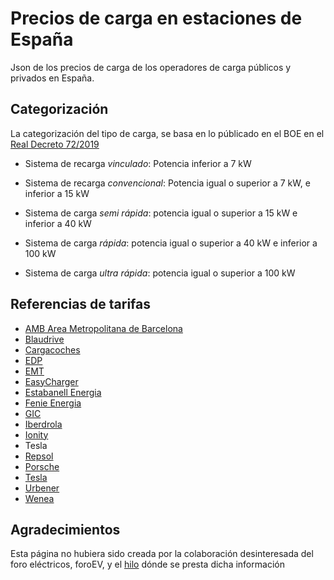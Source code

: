 # Precios de carga en estaciones de España

Json de los precios de carga de los operadores de carga públicos y privados en España.


## Categorización

La categorización del tipo de carga, se basa en lo públicado en el BOE en el [Real Decreto 72/2019](https://www.boe.es/eli/es/rd/2019/02/15/72)

* Sistema de recarga *vinculado*: Potencia inferior a 7 kW

* Sistema de recarga *convencional*: Potencia igual o superior a 7 kW, e inferior a 15 kW

* Sistema de carga *semi rápida*: potencia igual o superior a 15 kW e inferior a 40 kW

* Sistema de carga *rápida*: potencia igual o superior a 40 kW e inferior a 100 kW

* Sistema de carga *ultra rápida*: potencia igual o superior a 100 kW

## Referencias de tarifas
* [AMB Area Metropolitana de Barcelona](http://www.amb.cat/s/es/web/mobilitat/mobilitat-sostenible/electrolineres.html)
* [Blaudrive](http://www.blaudrive.com/es/tarifas)
* [Cargacoches](https://www.emtmadrid.es/getattachment/Bloques-EMT/Recarga-electrica/Tarifas/Tarifas-ElectroEMTcorregidas-(1).pdf.aspx)
* [EDP](https://edpmoveon.com/home/nuestrosservicios.php)
* [EMT](https://www.emtmadrid.es/getattachment/Bloques-EMT/Recarga-electrica/Tarifas/Tarifas-ElectroEMTcorregidas-(1).pdf.aspx)
* [EasyCharger](https://easycharger.es/como-cargar-coche-electrico/)
* [Estabanell Energia](https://www.e-mobilitat.cat/)
* [Fenie Energia](https://www.fenieenergia.es/movilidad-electrica/#aplicacion-de-puntos-de-recarga)
* [GIC](https://www.recargavehiculoselectricos.com/planes-de-recarga-para-coches-electricos)
* [Iberdrola](https://www.iberdrola.es/servicios/vehiculo-electrico/punto-recarga)
* [Ionity](https://ionity.eu/en/where-and-how.html)
*  Tesla
*  [Repsol](https://www.repsol.es/es/productos-y-servicios/estaciones-de-servicio/servicios/recarga-electrica/index.cshtml)
* [Porsche](https://connect-store.porsche.com/de/de/porsche-charging-service--taycan-/p/taycan_charging_EU_v1)
* [Tesla](https://www.tesla.com/es_ES/supercharger)
* [Urbener](https://www.urbener.com/red-e-mobility/)
* [Wenea](https://www.urbener.com/red-e-mobility/)

## Agradecimientos

Esta página no hubiera sido creada por la colaboración desinteresada del foro eléctricos, foroEV, y el [hilo](http://foroev.com/index.php?topic=4466.90) dónde se presta dicha información
